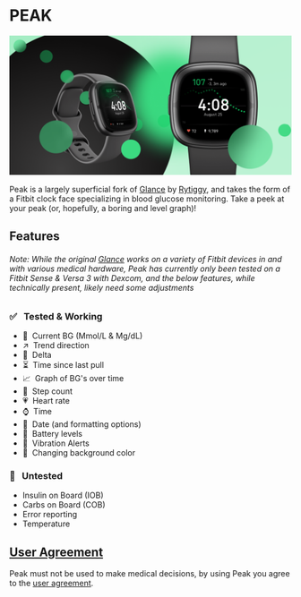 # PEAK

![Peak promo image](promo-image.png)

Peak is a largely superficial fork of [Glance](https://github.com/Rytiggy/Glance) by [Rytiggy](https://github.com/Rytiggy/Glance), and takes the form of a Fitbit clock face specializing in blood glucose monitoring. Take a peek at your peak (or, hopefully, a boring and level graph)!

<!-- <a  style="text-align: center;"  href="https://glancewatchface.com#setup">Click here to learn how to set up Glance!</a>   -->

<!-- ## Donation -->

<!-- I developed Glance to help people with diabetes! 50% of all donations will go to the <a target="_blank" href="https://www.faustmanlab.org/">Faustman lab</a>. The remaining 50% will be dedicated to future research and development of Glance.

[![paypal](https://www.paypalobjects.com/en_US/i/btn/btn_donateCC_LG.gif)](https://paypal.me/ryanmasonjar) -->

## Features

###### Note: While the original [Glance](https://github.com/Rytiggy/Glance) works on a variety of Fitbit devices in and with various medical hardware, Peak has currently only been tested on a Fitbit Sense & Versa 3 with Dexcom, and the below features, while technically present, likely need some adjustments

### ✅ &nbsp; Tested & Working 

- 💯&nbsp; Current BG (Mmol/L & Mg/dL)
- ↗️ &nbsp;Trend direction
- 🔺&nbsp; Delta
- ⏳&nbsp; Time since last pull
- 📈&nbsp; Graph of BG's over time
- 👣&nbsp; Step count
- 💗&nbsp; Heart rate
- ⌚&nbsp; Time
- 📅&nbsp; Date (and formatting options)
- 🪫&nbsp; Battery levels
- 📳&nbsp; Vibration Alerts
- 🎨&nbsp; Changing background color


### 🤷 &nbsp; Untested

- Insulin on Board (IOB)
- Carbs on Board (COB)
- Error reporting
- Temperature

## [User Agreement](https://github.com/mykol64/Peak/wiki/User-Agreement)

Peak must not be used to make medical decisions, by using Peak you agree to the [user agreement](https://github.com/mykol64/Peak/wiki/User-Agreement).